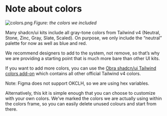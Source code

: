 # Note about colors

![colors.png](/colors.png)
_Figure: the colors we included_

Many shadcn/ui kits include all gray-tone colors from Tailwind v4 (Neutral, Stone, Zinc, Gray, Slate, Scaled). On purpose, we only include the “neutral” palette for now as well as blue and red.

We recommend designers to add to the system, not remove, so that’s why we are providing a starting point that is much more bare than other UI kits.

If you want to add more colors, you can use the [Obra shadcn/ui Tailwind colors add-on](https://www.figma.com/community/file/1514809184957991954/obra-shadcn-ui-tailwind-colors-add-on) which contains all other official Tailwind v4 colors.

Note: Figma does not support OKCLH, so we are using hex variables.

Alternatively, this kit is simple enough that you can choose to customize with your own colors. We’ve marked the colors we are actually using within the colors frame, so you can easily delete unused colours and start from there.